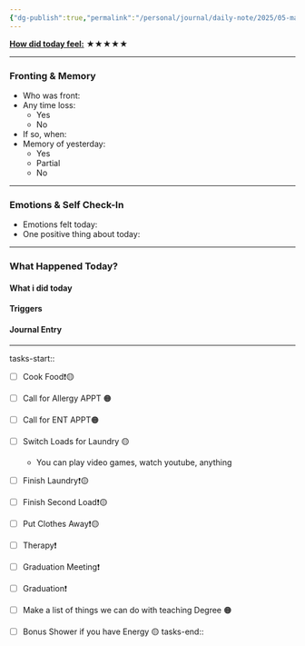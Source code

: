 ```yaml
---
{"dg-publish":true,"permalink":"/personal/journal/daily-note/2025/05-may/2025-05-14/","tags":["daily"],"noteIcon":""}
---
```


**<u>How did today feel:</u>** ★★★★★

---

### Fronting & Memory
- Who was front:  
- Any time loss: 
	- Yes 
	- No  
- If so, when:  
- Memory of yesterday: 
	- Yes
	- Partial
	- No  

---

### Emotions & Self Check-In
- Emotions felt today:  
- One positive thing about today:  

---

### What Happened Today?

#### What i did today
#### Triggers 

#### Journal Entry

---

tasks-start::
- [ ] Cook Food❗🟡
- [ ] Call for Allergy APPT 🟠
- [ ] Call for ENT APPT🟠
- [ ] Switch Loads for Laundry 🟡
	- You can play video games, watch youtube, anything 
- [ ] Finish Laundry❗🟡
- [ ] Finish Second Load❗🟡
- [ ] Put Clothes Away❗🟡
- [ ] Therapy❗
- [ ] Graduation Meeting❗
- [ ] Graduation❗
- [ ] Make a list of things we can do with teaching Degree 🟠
- [ ] Bonus Shower if you have Energy 🟡
tasks-end::

